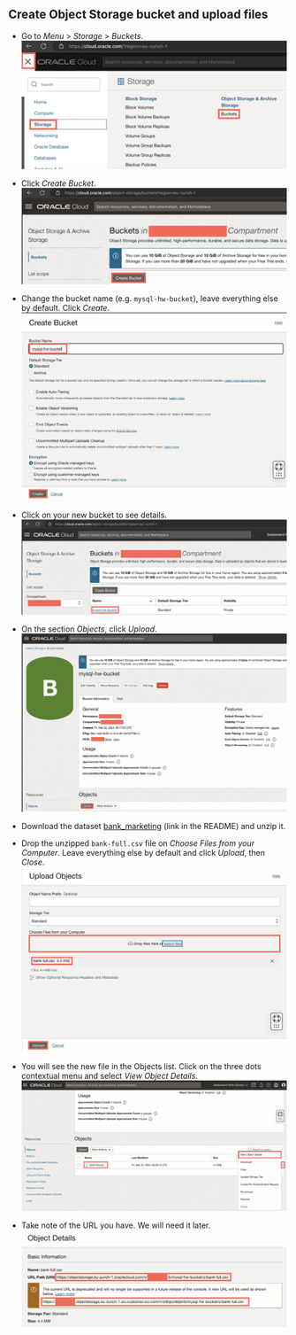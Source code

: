 ## Create Object Storage bucket and upload files

* Go to *Menu* > *Storage* > *Buckets*.
![step_1](images/os_step_1.png)

* Click *Create Bucket*.
![step_2](images/os_step_2.png)

* Change the bucket name (e.g. `mysql-hw-bucket`), leave everything else by default. Click *Create*.
![step_3](images/os_step_3.png)

* Click on your new bucket to see details.
![step_4](images/os_step_4.png)

* On the section *Objects*, click *Upload*.
![step_5](images/os_step_5.png)

* Download the dataset [bank_marketing](https://github.com/oracle-samples/heatwave-ml?tab=readme-ov-file) (link in the README) and unzip it.

* Drop the unzipped `bank-full.csv` file on *Choose Files from your Computer*. Leave everything else by default and click *Upload*, then *Close*.
![step_6](images/os_step_6.png)

* You will see the new file in the Objects list. Click on the three dots contextual menu and select *View Object Details*.
![step_7](images/os_step_7.png)

* Take note of the URL you have. We will need it later.
![step_8](images/os_step_8.png)
